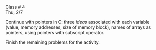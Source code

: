 <div class="lecture2">

<div class="column_date">
<p markdown="block">

Class # 4 <br>
Thu, 2/7

</p>
</div>

<div class="column_materials">
<p markdown="block">

Continue with pointers in C: three _ideas_ associated with each
variable (value, memory addresses, size of memory block),
names of arrays as pointers, using pointers with subscript operator.



</p>
</div>

<div class="column_assign">
<p markdown="block">

Finish the remaining problems for the activity. 


</p>
</div>

</div>
